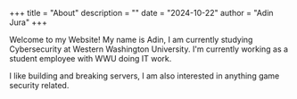 +++
title = "About"
description = ""
date = "2024-10-22"
author = "Adin Jura"
+++

Welcome to my Website! My name is Adin, I am currently studying Cybersecurity at Western Washington University. I'm currently working as a student employee with WWU doing IT work.

I like building and breaking servers, I am also interested in anything game security related. 

